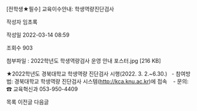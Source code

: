 [전학생★필수] 교육이수안내: 학생역량진단검사



작성자
임초록


작성일
2022-03-14 08:59


조회수
903


첨부파일 : 2022학년도 학생역량검사 운영 안내 포스터.jpg [216 KB]


﻿﻿﻿﻿★2022학년도 경북대학교 학생역량 진단검사 시행(2022. 3. 2.~6.30.)   - 참여방법: 경북대학교 학생역량 진단검사 시스템(http://kca.knu.ac.kr)에 접속    - 문의: ☎ 교육혁신과 053-950-4409





목록
이전글
다음글




